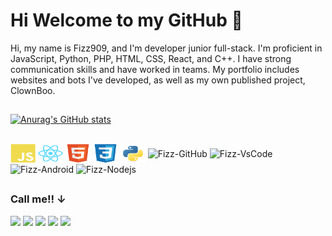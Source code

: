           
<h1 align="left">Hi Welcome to my GitHub 🤡 </h1>

<p align="left">Hi, my name is Fizz909, and I'm developer junior full-stack. I'm proficient in JavaScript, Python, PHP, HTML, CSS, React, and C++. I have strong communication skills and have worked in teams. My portfolio includes websites and bots I've developed, as well as my own published project, ClownBoo.</p>

##

[![Anurag's GitHub stats](https://github-readme-stats.vercel.app/api?username=Fizz909&show_icons=true&theme=transparent)](https://github.com/anuraghazra/github-readme-stats)

<div style="display: inline_block"><br>
  <img align="center" alt="Fizz-Js" height="30" width="40" src="https://raw.githubusercontent.com/devicons/devicon/master/icons/javascript/javascript-plain.svg">
  <img align="center" alt="Fizz-React" height="30" width="40" src="https://raw.githubusercontent.com/devicons/devicon/master/icons/react/react-original.svg">
  <img align="center" alt="Fizz-HTML" height="30" width="40" src="https://raw.githubusercontent.com/devicons/devicon/master/icons/html5/html5-original.svg">
  <img align="center" alt="Fizz-CSS" height="30" width="40" src="https://raw.githubusercontent.com/devicons/devicon/master/icons/css3/css3-original.svg">
  <img align="center" alt="Fizz-Python" height="30" width="40" src="https://raw.githubusercontent.com/devicons/devicon/master/icons/python/python-original.svg">
  <img align="center" alt="Fizz-GitHub" height="30" width="40" src="https://cdn.jsdelivr.net/gh/devicons/devicon/icons/github/github-original.svg">
  <img align="center" alt="Fizz-VsCode" height="30" width="40" src="https://cdn.jsdelivr.net/gh/devicons/devicon/icons/vscode/vscode-original.svg">
  <img align="center" alt="Fizz-Android" height="30" width="40" src="https://cdn.jsdelivr.net/gh/devicons/devicon/icons/android/android-original.svg">
  <img align="center" alt="Fizz-Nodejs" height="30" width="40" src="https://cdn.jsdelivr.net/gh/devicons/devicon/icons/nodejs/nodejs-original.svg">


</div>

##

<h3 align="left"> Call me!! ↓</h3>

<div> 
  <a href="https://www.youtube.com/@FizzDev01" target="_blank"><img src="https://img.shields.io/badge/YouTube-FF0000?style=for-the-badge&logo=youtube&logoColor=white" target="_blank"></a>
  <a href="https://www.instagram.com/fizzh.h_/" target="_blank"><img src="https://img.shields.io/badge/-Instagram-%23E4405F?style=for-the-badge&logo=instagram&logoColor=white" target="_blank"></a>
 <a href="https://discord.gg/S4v3r2uhjN" target="_blank"><img src="https://img.shields.io/badge/Discord-7289DA?style=for-the-badge&logo=discord&logoColor=white" target="_blank"></a> 
  <a href = "mailto:y16737305@gmail.com"><img src="https://img.shields.io/badge/-Gmail-%23333?style=for-the-badge&logo=gmail&logoColor=white" target="_blank"></a>
  <a href="https://fizzboo.netlify.app/" target="_blank"><img src="https://img.shields.io/badge/-WebSite-%23333?style=for-the-badge&logo=https://fizzboo.netlify.app/img/fth.png&logoColor=white" target="_blank"></a> 
  
</div>
